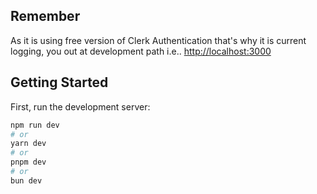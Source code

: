 ## Remember

As it is using free version of Clerk Authentication that's why it is current logging, you out at development path i.e.. [http://localhost:3000](http://localhost:3000)

## Getting Started

First, run the development server:

```bash
npm run dev
# or
yarn dev
# or
pnpm dev
# or
bun dev
```
